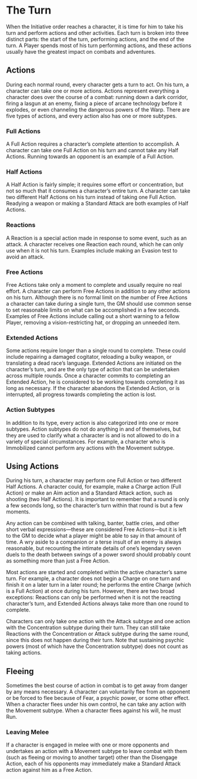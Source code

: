 # The Turn 

When the Initiative order reaches a character, it is time for him to take his turn and perform actions and other activities\. Each turn is broken into three distinct parts: the start of the turn, performing actions, and the end of the turn\. A Player spends most of his turn performing actions, and these actions usually have the greatest impact on combats and adventures\. 

## Actions 

During each normal round, every character gets a turn to act\. On his turn, a character can take one or more actions\. Actions represent everything a character does over the course of a combat: running down a dark corridor, firing a lasgun at an enemy, fixing a piece of arcane technology before it explodes, or even channeling the dangerous powers of the Warp\. There are five types of actions, and every action also has one or more subtypes\. 

### Full Actions 

A Full Action requires a character’s complete attention to accomplish\. A character can take one Full Action on his turn and cannot take any Half Actions\. Running towards an opponent is an example of a Full Action\. 

### Half Actions 

A Half Action is fairly simple; it requires some effort or concentration, but not so much that it consumes a character’s entire turn\. A character can take two different Half Actions on his turn instead of taking one Full Action\. Readying a weapon or making a Standard Attack are both examples of Half Actions\. 

### Reactions 

A Reaction is a special action made in response to some event, such as an attack\. A character receives one Reaction each round, which he can only use when it is not his turn\. Examples include making an Evasion test to avoid an attack\.

### Free Actions 

Free Actions take only a moment to complete and usually require no real effort\. A character can perform Free Actions in addition to any other actions on his turn\. Although there is no formal limit on the number of Free Actions a character can take during a single turn, the GM should use common sense to set reasonable limits on what can be accomplished in a few seconds\. Examples of Free Actions include calling out a short warning to a fellow Player, removing a vision\-restricting hat, or dropping an unneeded item\. 

### Extended Actions 

Some actions require longer than a single round to complete\. These could include repairing a damaged cogitator, reloading a bulky weapon, or translating a dead race’s language\. Extended Actions are initiated on the character’s turn, and are the only type of action that can be undertaken across multiple rounds\. Once a character commits to completing an Extended Action, he is considered to be working towards completing it as long as necessary\. If the character abandons the Extended Action, or is interrupted, all progress towards completing the action is lost\. 

### Action Subtypes 

In addition to its type, every action is also categorized into one or more subtypes\. Action subtypes do not do anything in and of themselves, but they are used to clarify what a character is and is not allowed to do in a variety of special circumstances\. For example, a character who is Immobilized cannot perform any actions with the Movement subtype\.

## Using Actions 

During his turn, a character may perform one Full Action or two different Half Actions\. A character could, for example, make a Charge action \(Full Action\) or make an Aim action and a Standard Attack action, such as shooting \(two Half Actions\)\. It is important to remember that a round is only a few seconds long, so the character’s turn within that round is but a few moments\. 

Any action can be combined with talking, banter, battle cries, and other short verbal expressions—these are considered Free Actions—but it is left to the GM to decide what a player might be able to say in that amount of time\. A wry aside to a companion or a terse insult of an enemy is always reasonable, but recounting the intimate details of one’s legendary seven duels to the death between swings of a power sword should probably count as something more than just a Free Action\. 

Most actions are started and completed within the active character’s same turn\. For example, a character does not begin a Charge on one turn and finish it on a later turn in a later round; he performs the entire Charge \(which is a Full Action\) at once during his turn\. However, there are two broad exceptions: Reactions can only be performed when it is not the reacting character’s turn, and Extended Actions always take more than one round to complete\. 

Characters can only take one action with the Attack subtype and one action with the Concentration subtype during their turn\. They can still take Reactions with the Concentration or Attack subtype during the same round, since this does not happen during their turn\. Note that sustaining psychic powers \(most of which have the Concentration subtype\) does not count as taking actions\.

## Fleeing 

Sometimes the best course of action in combat is to get away from danger by any means necessary\. A character can voluntarily flee from an opponent or be forced to flee because of Fear, a psychic power, or some other effect\. When a character flees under his own control, he can take any action with the Movement subtype\. When a character flees against his will, he must Run\. 

### Leaving Melee 

If a character is engaged in melee with one or more opponents and undertakes an action with a Movement subtype to leave combat with them \(such as fleeing or moving to another target\) other than the Disengage Action, each of his opponents may immediately make a Standard Attack action against him as a Free Action\.
